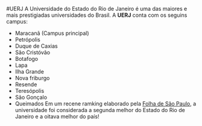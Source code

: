 #UERJ
A Universidade do Estado do Rio de Janeiro é uma das maiores e mais prestigiadas universidades do Brasil.
A **UERJ** conta com os seguins campus:
- Maracanã (Campus principal)
- Petrópolis
- Duque de Caxias
- São Cristóvão
- Botafogo
- Lapa
- Ilha Grande
- Nova friburgo
- Resende
- Teresópolis
- São Gonçalo
- Queimados
Em um recene ramking elaborado pela [Folha de São Paulo](http://www.folha.uol.com.br/), a universidade foi considerada a segunda melhor do Estado do Rio de Janeiro
e a oitava melhor do país! 

